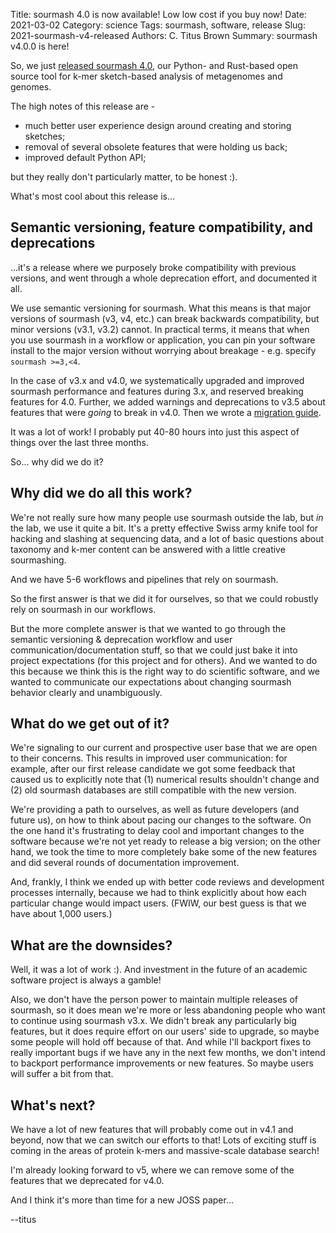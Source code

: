 Title: sourmash 4.0 is now available! Low low cost if you buy now!
Date: 2021-03-02
Category: science
Tags: sourmash, software, release
Slug: 2021-sourmash-v4-released
Authors: C. Titus Brown
Summary: sourmash v4.0.0 is here!

So, we just [released sourmash 4.0](https://github.com/dib-lab/sourmash/releases/tag/v4.0.0), our Python- and Rust-based open source tool for k-mer sketch-based analysis of metagenomes and genomes.

The high notes of this release are -

* much better user experience design around creating and storing sketches;
* removal of several obsolete features that were holding us back;
* improved default Python API;

but they really don't particularly matter, to be honest :).

What's most cool about this release is...

## Semantic versioning, feature compatibility, and deprecations

...it's a release where we purposely broke compatibility with previous versions, and went through a whole deprecation effort, and documented it all.

We use semantic versioning for sourmash. What this means is that major versions of sourmash (v3, v4, etc.) can break backwards compatibility, but minor versions (v3.1, v3.2) cannot. In practical terms, it means that when you use sourmash in a workflow or application, you can pin your software install to the major version without worrying about breakage - e.g. specify `sourmash >=3,<4`.

In the case of v3.x and v4.0, we systematically upgraded and improved sourmash performance and features during 3.x, and reserved breaking features for 4.0. Further, we added warnings and deprecations to v3.5 about features that were *going* to break in v4.0. Then we wrote a [migration guide](https://sourmash.readthedocs.io/en/latest/support.html#migrating-from-sourmash-v3-x-to-sourmash-v4-x).

It was a lot of work! I probably put 40-80 hours into just this aspect of things over the last three months.

So... why did we do it?

## Why did we do all this work?

We're not really sure how many people use sourmash outside the lab, but _in_ the lab, we use it quite a bit. It's a pretty effective Swiss army knife tool for hacking and slashing at sequencing data, and a lot of basic questions about taxonomy and k-mer content can be answered with a little creative sourmashing.

And we have 5-6 workflows and pipelines that rely on sourmash.

So the first answer is that we did it for ourselves, so that we could robustly rely on sourmash in our workflows.

But the more complete answer is that we wanted to go through the semantic versioning & deprecation workflow and user communication/documentation stuff, so that we could just bake it into project expectations (for this project and for others).  And we wanted to do this because we think this is the right way to do scientific software, and we wanted to communicate our expectations about changing sourmash behavior clearly and unambiguously.

## What do we get out of it?

We're signaling to our current and prospective user base that we are open to their concerns.  This results in improved user communication: for example, after our first release candidate we got some feedback that caused us to explicitly note that (1) numerical results shouldn't change and (2) old sourmash databases are still compatible with the new version.

We're providing a path to ourselves, as well as future developers (and future us), on how to think about pacing our changes to the software. On the one hand it's frustrating to delay cool and important changes to the software because we're not yet ready to release a big version; on the other hand, we took the time to more completely bake some of the new features and did several rounds of documentation improvement.

And, frankly, I think we ended up with better code reviews and development processes internally, because we had to think explicitly about how each particular change would impact users. (FWIW, our best guess is that we have about 1,000 users.)

## What are the downsides?

Well, it was a lot of work :). And investment in the future of an academic software project is always a gamble!

Also, we don't have the person power to maintain multiple releases of sourmash, so it does mean we're more or less abandoning people who want to continue using sourmash v3.x. We didn't break any particularly big features, but it does require effort on our users' side to upgrade, so maybe some people will hold off because of that. And while I'll backport fixes to really important bugs if we have any in the next few months, we don't intend to backport performance improvements or new features. So maybe users will suffer a bit from that.

## What's next?

We have a lot of new features that will probably come out in v4.1 and beyond, now that we can switch our efforts to that! Lots of exciting stuff is coming in the areas of protein k-mers and massive-scale database search!

I'm already looking forward to v5, where we can remove some of the features that we deprecated for v4.0.

And I think it's more than time for a new JOSS paper...

--titus

